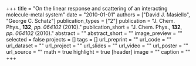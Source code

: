 +++
title = "On the linear response and scattering of an interacting molecule-metal system"
date = "2010-01-01"
authors = ["David J. Masiello", "George C. Schatz"]
publication_types = ["2"]
publication = "J. Chem. Phys., **132**, _pp. 064102_ (2010)."
publication_short = "J. Chem. Phys., **132**, _pp. 064102_ (2010)."
abstract = ""
abstract_short = ""
image_preview = ""
selected = false
projects = []
tags = []
url_preprint = ""
url_code = ""
url_dataset = ""
url_project = ""
url_slides = ""
url_video = ""
url_poster = ""
url_source = ""
math = true
highlight = true
[header]
image = ""
caption = ""
+++
